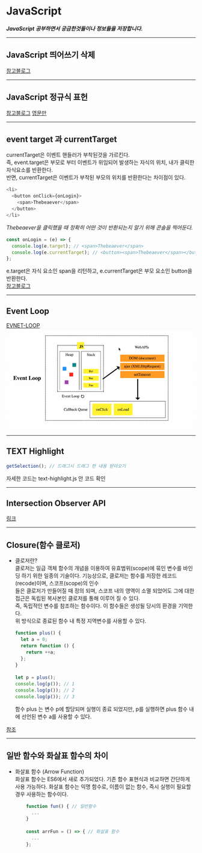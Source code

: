 # JavaScript

_**JavaScript 공부하면서 궁금한것들이나 정보들을 저장합니다.**_

---

## JavaScript 띄어쓰기 삭제

[참고블로그](https://dpdpwl.tistory.com/113)

---

## JavaScript 정규식 표헌

[참고블로그](https://roundfigure.tistory.com/20)
[영문만](https://joalog.tistory.com/32)

---

## event target 과 currentTarget

currentTarget은 이벤트 핸들러가 부착된것을 가르킨다.  
즉, event.target은 부모로 부터 이벤트가 위임되어 발생하는 자식의 위치, 내가 클릭한 자식요소를 반환한다.  
반면, currentTarget은 이벤트가 부착된 부모의 위치를 반환한다는 차이점이 있다.

```javascript
<li>
  <button onClick={onLogin}>
    <span>Thebeaever</span>
  </button>
</li>
```

_Thebeaever을 클릭했을 때 정확히 어떤 것이 반환되는지 알기 위해 콘솔을 찍어둔다._

```javascript
const onLogin = (e) => {
  console.log(e.target); // <span>Thebeaever</span>
  console.log(e.currentTarget); // <button><span>Thebeaever</span></button>
};
```

e.target은 자식 요소인 span을 리턴하고, e.currentTarget은 부모 요소인 button을 반환한다.  
[참고블로그](https://velog.io/@edie_ko/JavaScript-event-target%EA%B3%BC-currentTarget%EC%9D%98-%EC%B0%A8%EC%9D%B4%EC%A0%90)

---

## Event Loop

[EVNET-LOOP](/img/event-loop.gif 'EVENT-LOOP 과정')  
<img src="/img/event-loop.gif" alt="event-loop"></img>

---

## TEXT Highlight

```javascript
getSelection(); // 드래그시 드래그 한 내용 받아오기
```

자세한 코드는 text-highlight.js 안 코드 확인

---

## Intersection Observer API

[링크](https://developer.mozilla.org/ko/docs/Web/API/Intersection_Observer_API)

---

## Closure(함수 클로저)

- 클로저란?  
   클로저는 일급 객체 함수의 개념을 이용하여 유효범위(scope)에 묶인 변수를 바인딩 하기 위한 일종의 기술이다. 기능상으로, 클로저는 함수를 저장한 레코드(recode)이며, 스코프(scope)의 인수  
   들은 클로저가 만들어질 때 정의 되며, 스코프 내의 영역이 소멸 되었어도 그에 대한 접근은 독립된 복사본인 클로저를 통해 이루어 질 수 있다.  
   즉, 독립적인 변수를 참조하는 함수이다. 이 함수들은 생성될 당시의 환경을 기억한다.  
   위 방식으로 종료된 함수 내 특정 지역변수를 사용할 수 있다.
  ```javascript
  function plus() {
    let a = 0;
    return function () {
      return ++a;
    };
  }

  let p = plus();
  console.log(p()); // 1
  console.log(p()); // 2
  console.log(p()); // 3
  ```
  함수 plus 는 변수 p에 할당되며 실행이 종료 되었지만, p를 실행하면 plus 함수 내에 선언된 변수 a를 사용할 수 있다.  


[참조](https://heropy.blog/2017/11/10/closure/)

---

## 일반 함수와 화살표 함수의 차이

- 화살표 함수 (Arrow Function)  
  화살표 함수는 ES6에서 새로 추가되었다. 기존 함수 표현식과 비교하면 간단하게 사용 가능하다.
  화살표 함수는 익명 함수로, 이름이 없는 함수, 즉시 실행이 필요할 경우 사용하는 함수이다.

  ```javascript
      function fun() { // 일반함수
        ...
      }

      const arrFun = () => { // 화살표 함수
        ...
      };
  ```

